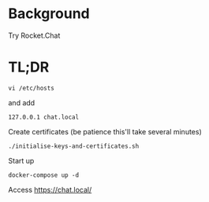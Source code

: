 # Background

Try Rocket.Chat

# TL;DR

    vi /etc/hosts

and add

```
127.0.0.1 chat.local
```

Create certificates (be patience this'll take several minutes)

    ./initialise-keys-and-certificates.sh

Start up

    docker-compose up -d

Access https://chat.local/


